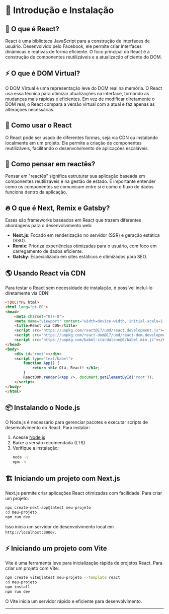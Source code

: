 # 📌 Introdução e Instalação

## 🚀 O que é React?

React é uma biblioteca JavaScript para a construção de interfaces de usuário. Desenvolvido pelo Facebook, ele permite criar interfaces dinâmicas e reativas de forma eficiente. O foco principal do React é a construção de componentes reutilizáveis e a atualização eficiente do DOM.

## ⚡ O que é DOM Virtual?

O DOM Virtual é uma representação leve do DOM real na memória. O React usa essa técnica para otimizar atualizações na interface, tornando as mudanças mais rápidas e eficientes. Em vez de modificar diretamente o DOM real, o React compara a versão virtual com a atual e faz apenas as alterações necessárias.

## 🎨 Como usar o React

O React pode ser usado de diferentes formas, seja via CDN ou instalando localmente em um projeto. Ele permite a criação de componentes reutilizáveis, facilitando o desenvolvimento de aplicações escaláveis.

## 🧠 Como pensar em reactês?

Pensar em "reactês" significa estruturar sua aplicação baseada em componentes reutilizáveis e na gestão de estado. É importante entender como os componentes se comunicam entre si e como o fluxo de dados funciona dentro da aplicação.

## 🔥 O que é Next, Remix e Gatsby?

Esses são frameworks baseados em React que trazem diferentes abordagens para o desenvolvimento web:

- **Next.js**: Focado em renderização no servidor (SSR) e geração estática (SSG).
- **Remix**: Prioriza experiências otimizadas para o usuário, com foco em carregamento de dados eficiente.
- **Gatsby**: Especializado em sites estáticos e otimizados para SEO.

## 🌎 Usando React via CDN

Para testar o React sem necessidade de instalação, é possível incluí-lo diretamente via CDN:

```html
<!DOCTYPE html>
<html lang="pt-BR">
<head>
    <meta charset="UTF-8">
    <meta name="viewport" content="width=device-width, initial-scale=1.0">
    <title>React via CDN</title>
    <script src="https://unpkg.com/react@17/umd/react.development.js"></script>
    <script src="https://unpkg.com/react-dom@17/umd/react-dom.development.js"></script>
    <script src="https://unpkg.com/babel-standalone@6/babel.min.js"></script>
</head>
<body>
    <div id="root"></div>
    <script type="text/babel">
        function App() {
            return <h1> Olá, React! </h1>;
        }
        ReactDOM.render(<App />, document.getElementById('root'));
    </script>
</body>
</html>
```

## 📦 Instalando o Node.js

O Node.js é necessário para gerenciar pacotes e executar scripts de desenvolvimento do React. Para instalar:

1. Acesse [Node.js](https://nodejs.org/)
2. Baixe a versão recomendada (LTS)
3. Verifique a instalação:
   ```sh
   node -v
   npm -v
   ```

## 🏗️ Iniciando um projeto com Next.js

Next.js permite criar aplicações React otimizadas com facilidade. Para criar um projeto:

```sh
npx create-next-app@latest meu-projeto
cd meu-projeto
npm run dev
```

Isso inicia um servidor de desenvolvimento local em `http://localhost:3000/`.

## ⚡ Iniciando um projeto com Vite

Vite é uma ferramenta leve para inicialização rápida de projetos React. Para criar um projeto com Vite:

```sh
npm create vite@latest meu-projeto --template react
cd meu-projeto
npm install
npm run dev
```

O Vite inicia um servidor rápido e eficiente para desenvolvimento.

---

